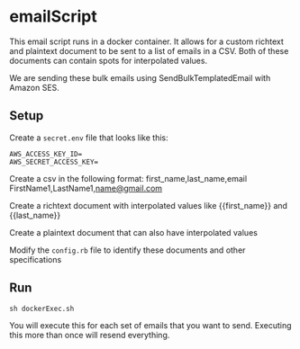 # emailScript

This email script runs in a docker container. It allows for a custom richtext and
plaintext document to be sent to a list of emails in a CSV. Both of these
documents can contain spots for interpolated values.

We are sending these bulk emails using SendBulkTemplatedEmail with Amazon SES.

## Setup
Create a `secret.env` file that looks like this:
```
AWS_ACCESS_KEY_ID=
AWS_SECRET_ACCESS_KEY=
```

Create a csv in the following format:
first_name,last_name,email
FirstName1,LastName1,name@gmail.com

Create a richtext document with interpolated values like {{first_name}} and
{{last_name}}

Create a plaintext document that can also have interpolated values

Modify the `config.rb` file to identify these documents and other specifications

## Run
```
sh dockerExec.sh
```
You will execute this for each set of emails that you want to send. Executing
this more than once will resend everything.

